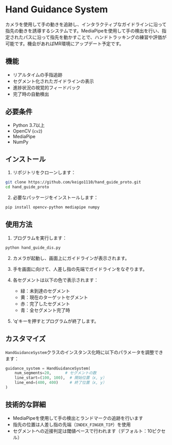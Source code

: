# Hand Guidance System

カメラを使用して手の動きを追跡し、インタラクティブなガイドラインに沿って指先の動きを誘導するシステムです。MediaPipeを使用して手の検出を行い、指定されたパスに沿って指先を動かすことで、ハンドトラッキングの練習や評価が可能です。機会があればMR環境にアップデート予定です。

## 機能

- リアルタイムの手指追跡
- セグメント化されたガイドラインの表示
- 進捗状況の視覚的フィードバック
- 完了時の自動検出

## 必要条件

- Python 3.7以上
- OpenCV (`cv2`)
- MediaPipe
- NumPy

## インストール

1. リポジトリをクローンします：
```bash
git clone https://github.com/keigo1110/hand_guide_proto.git
cd hand_guide_proto
```

2. 必要なパッケージをインストールします：
```bash
pip install opencv-python mediapipe numpy
```

## 使用方法

1. プログラムを実行します：
```bash
python hand_guide_dis.py
```

2. カメラが起動し、画面上にガイドラインが表示されます。
3. 手を画面に向けて、人差し指の先端でガイドラインをなぞります。
4. 各セグメントは以下の色で表示されます：
   - 緑：未到達のセグメント
   - 黄：現在のターゲットセグメント
   - 赤：完了したセグメント
   - 青：全セグメント完了時

5. 'q'キーを押すとプログラムが終了します。

## カスタマイズ

`HandGuidanceSystem`クラスのインスタンス化時に以下のパラメータを調整できます：

```python
guidance_system = HandGuidanceSystem(
    num_segments=20,      # セグメントの数
    line_start=(100, 100),  # 開始位置（x, y）
    line_end=(400, 400)     # 終了位置（x, y）
)
```

## 技術的な詳細

- MediaPipeを使用して手の検出とランドマークの追跡を行います
- 指先の位置は人差し指の先端（`INDEX_FINGER_TIP`）を使用
- セグメントへの近接判定は閾値ベースで行われます（デフォルト：10ピクセル）